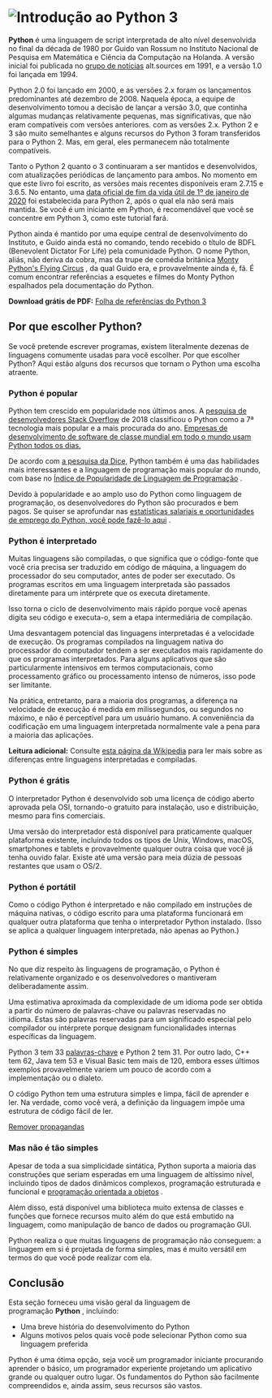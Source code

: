 # ![Introdução ao Python 3](https://files.realpython.com/media/Introduction-to-Python-3_Watermarked.9d8dfef30c96.jpg)

**Python** é uma linguagem de script interpretada de alto nível desenvolvida no final da década de 1980 por Guido van Rossum no Instituto Nacional de Pesquisa em Matemática e Ciência da Computação na Holanda. A versão inicial foi publicada no [grupo de notícias](https://en.wikipedia.org/wiki/Usenet) alt.sources em 1991, e a versão 1.0 foi lançada em 1994.

Python 2.0 foi lançado em 2000, e as versões 2.x foram os lançamentos predominantes até dezembro de 2008. Naquela época, a equipe de desenvolvimento tomou a decisão de lançar a versão 3.0, que continha algumas mudanças relativamente pequenas, mas significativas, que não eram compatíveis com versões anteriores. com as versões 2.x. Python 2 e 3 são muito semelhantes e alguns recursos do Python 3 foram transferidos para o Python 2. Mas, em geral, eles permanecem não totalmente compatíveis.

Tanto o Python 2 quanto o 3 continuaram a ser mantidos e desenvolvidos, com atualizações periódicas de lançamento para ambos. No momento em que este livro foi escrito, as versões mais recentes disponíveis eram 2.7.15 e 3.6.5. No entanto, uma [data oficial de fim da vida útil de 1º de janeiro de 2020](https://pythonclock.org/) foi estabelecida para Python 2, após o qual ela não será mais mantida. Se você é um iniciante em Python, é recomendável que você se concentre em Python 3, como este tutorial fará.

Python ainda é mantido por uma equipe central de desenvolvimento do Instituto, e Guido ainda está no comando, tendo recebido o título de BDFL (Benevolent Dictator For Life) pela comunidade Python. O nome Python, aliás, não deriva da cobra, mas da trupe de comédia britânica [Monty Python&#39;s Flying Circus](https://en.wikipedia.org/wiki/Monty_Python%27s_Flying_Circus) , da qual Guido era, e provavelmente ainda é, fã. É comum encontrar referências a esquetes e filmes do Monty Python espalhados pela documentação do Python.

**Download grátis de PDF:** [Folha de referências do Python 3](https://realpython.com/bonus/python-cheat-sheet-short/)

## Por que escolher Python?

Se você pretende escrever programas, existem literalmente dezenas de linguagens comumente usadas para você escolher. Por que escolher Python? Aqui estão alguns dos recursos que tornam o Python uma escolha atraente.

### Python é popular

Python tem crescido em popularidade nos últimos anos. A [pesquisa de desenvolvedores Stack Overflow](https://insights.stackoverflow.com/survey/2018) de 2018 classificou o Python como a 7ª tecnologia mais popular e a mais procurada do ano. [Empresas de desenvolvimento de software de classe mundial em todo o mundo usam Python todos os dias.](https://realpython.com/world-class-companies-using-python/)

De acordo com [a pesquisa da Dice,](https://insights.dice.com/2016/02/01/whats-hot-and-not-in-tech-skills/) Python também é uma das habilidades mais interessantes e a linguagem de programação mais popular do mundo, com base no [Índice de Popularidade de Linguagem de Programação](https://pypl.github.io/PYPL.html) .

Devido à popularidade e ao amplo uso do Python como linguagem de programação, os desenvolvedores do Python são procurados e bem pagos. Se quiser se aprofundar nas [estatísticas salariais e oportunidades de emprego do Python, você pode fazê-lo aqui](https://dbader.org/blog/why-learn-python) .

### Python é interpretado

Muitas linguagens são compiladas, o que significa que o código-fonte que você cria precisa ser traduzido em código de máquina, a linguagem do processador do seu computador, antes de poder ser executado. Os programas escritos em uma linguagem interpretada são passados diretamente para um intérprete que os executa diretamente.

Isso torna o ciclo de desenvolvimento mais rápido porque você apenas digita seu código e executa-o, sem a etapa intermediária de compilação.

Uma desvantagem potencial das linguagens interpretadas é a velocidade de execução. Os programas compilados na linguagem nativa do processador do computador tendem a ser executados mais rapidamente do que os programas interpretados. Para alguns aplicativos que são particularmente intensivos em termos computacionais, como processamento gráfico ou processamento intenso de números, isso pode ser limitante.

Na prática, entretanto, para a maioria dos programas, a diferença na velocidade de execução é medida em milissegundos, ou segundos no máximo, e não é perceptível para um usuário humano. A conveniência da codificação em uma linguagem interpretada normalmente vale a pena para a maioria das aplicações.

**Leitura adicional:** Consulte [esta página da Wikipedia](https://en.wikipedia.org/wiki/Interpreted_language) para ler mais sobre as diferenças entre linguagens interpretadas e compiladas.

### Python é grátis

O interpretador Python é desenvolvido sob uma licença de código aberto aprovada pela OSI, tornando-o gratuito para instalação, uso e distribuição, mesmo para fins comerciais.

Uma versão do interpretador está disponível para praticamente qualquer plataforma existente, incluindo todos os tipos de Unix, Windows, macOS, smartphones e tablets e provavelmente qualquer outra coisa que você já tenha ouvido falar. Existe até uma versão para meia dúzia de pessoas restantes que usam o OS/2.

### Python é portátil

Como o código Python é interpretado e não compilado em instruções de máquina nativas, o código escrito para uma plataforma funcionará em qualquer outra plataforma que tenha o interpretador Python instalado. (Isso se aplica a qualquer linguagem interpretada, não apenas ao Python.)

### Python é simples

No que diz respeito às linguagens de programação, o Python é relativamente organizado e os desenvolvedores o mantiveram deliberadamente assim.

Uma estimativa aproximada da complexidade de um idioma pode ser obtida a partir do número de palavras-chave ou palavras reservadas no idioma. Estas são palavras reservadas para um significado especial pelo compilador ou intérprete porque designam funcionalidades internas específicas da linguagem.

Python 3 tem 33 [palavras-chave](https://realpython.com/python-keywords/) e Python 2 tem 31. Por outro lado, C++ tem 62, Java tem 53 e Visual Basic tem mais de 120, embora esses últimos exemplos provavelmente variem um pouco de acordo com a implementação ou o dialeto.

O código Python tem uma estrutura simples e limpa, fácil de aprender e ler. Na verdade, como você verá, a definição da linguagem impõe uma estrutura de código fácil de ler.

[Remover propagandas](https://realpython.com/account/join/)

### Mas não é tão simples

Apesar de toda a sua simplicidade sintática, Python suporta a maioria das construções que seriam esperadas em uma linguagem de altíssimo nível, incluindo tipos de dados dinâmicos complexos, programação estruturada e funcional e [programação orientada a objetos](https://realpython.com/python3-object-oriented-programming/) .

Além disso, está disponível uma biblioteca muito extensa de classes e funções que fornece recursos muito além do que está embutido na linguagem, como manipulação de banco de dados ou programação GUI.

Python realiza o que muitas linguagens de programação não conseguem: a linguagem em si é projetada de forma simples, mas é muito versátil em termos do que você pode realizar com ela.

## Conclusão

Esta seção forneceu uma visão geral da linguagem de programação **Python** , incluindo:

* Uma breve história do desenvolvimento do Python
* Alguns motivos pelos quais você pode selecionar Python como sua linguagem preferida

Python é uma ótima opção, seja você um programador iniciante procurando aprender o básico, um programador experiente projetando um aplicativo grande ou qualquer outro lugar. Os fundamentos do Python são facilmente compreendidos e, ainda assim, seus recursos são vastos.
